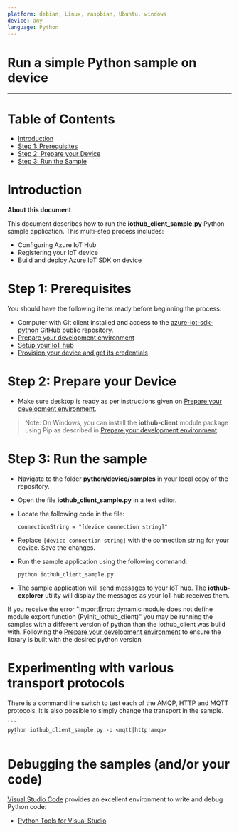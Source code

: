 ```yaml
---
platform: debian, Linux, raspbian, Ubuntu, windows
device: any
language: Python
---
```


Run a simple Python sample on device
===
---

# Table of Contents

-   [Introduction](#Introduction)
-   [Step 1: Prerequisites](#Prerequisites)
-   [Step 2: Prepare your Device](#PrepareDevice)
-   [Step 3: Run the Sample](#Run)

<a name="Introduction"></a>
# Introduction

**About this document**

This document describes how to run the **iothub_client_sample.py** Python sample application. This multi-step process includes:
-   Configuring Azure IoT Hub
-   Registering your IoT device
-   Build and deploy Azure IoT SDK on device

<a name="Prerequisites"></a>
# Step 1: Prerequisites

You should have the following items ready before beginning the process:
-   Computer with Git client installed and access to the
    [azure-iot-sdk-python](https://github.com/Azure/azure-iot-sdk-python) GitHub public repository.
-   [Prepare your development environment][lnk-python-devbox-setup]
-   [Setup your IoT hub][lnk-setup-iot-hub]
-   [Provision your device and get its credentials][lnk-manage-iot-hub]

<a name="PrepareDevice"></a>
# Step 2: Prepare your Device

-   Make sure desktop is ready as per instructions given on [Prepare your development environment][lnk-python-devbox-setup].

> Note: On Windows, you can install the **iothub-client** module package using Pip as described in [Prepare your development environment][lnk-python-devbox-setup].

<a name="Run"></a>
# Step 3: Run the sample

- Navigate to the folder **python/device/samples** in your local copy of the repository.

- Open the file **iothub_client_sample.py** in a text editor.

- Locate the following code in the file:

    ```
    connectionString = "[device connection string]"	
    ```

- Replace `[device connection string]` with the connection string for your device. Save the changes.

- Run the sample application using the following command:

    ```
	python iothub_client_sample.py
    ```

- The sample application will send messages to your IoT hub. The **iothub-explorer** utility will display the messages as your IoT hub receives them.

If you receive the error "ImportError: dynamic module does not define module export function (PyInit_iothub_client)" you may be running the samples with a different version of python than the iothub_client was build with. Following the [Prepare your development environment](#python-devbox-setup) to ensure the library is built with the desired python version

# Experimenting with various transport protocols
There is a command line switch to test each of the AMQP, HTTP and MQTT protocols. It is also possible to simply change the transport in the sample.

    ```
	python iothub_client_sample.py -p <mqtt|http|amqp>
    ```

# Debugging the samples (and/or your code)
[Visual Studio Code](https://code.visualstudio.com/) provides an excellent environment to write and debug Python code:
- [Python Tools for Visual Studio](https://www.visualstudio.com/en-us/features/python-vs.aspx)

[lnk-setup-iot-hub]: ../setup_iothub.md
[lnk-manage-iot-hub]: ../manage_iot_hub.md
[lnk-python-devbox-setup]: python-devbox-setup.md
